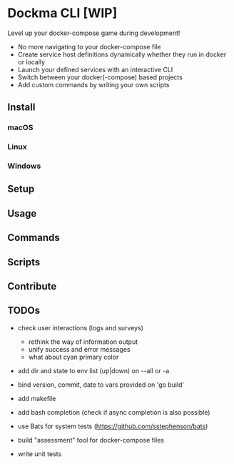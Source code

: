 # Dockma CLI [WIP]

Level up your docker-compose game during development!

- No more navigating to your docker-compose file
- Create service host definitions dynamically whether they run in docker or locally
- Launch your defined services with an interactive CLI
- Switch between your docker(-compose) based projects
- Add custom commands by writing your own scripts

## Install

### macOS

### Linux

### Windows

## Setup

## Usage

## Commands

## Scripts

## Contribute

## TODOs

- check user interactions (logs and surveys)
  - rethink the way of information output
  - unify success and error messages
  - what about cyan primary color
- add dir and state to env list (up|down) on --all or -a
- bind version, commit, date to vars provided on 'go build'

- add makefile
- add bash completion (check if async completion is also possible)
- use Bats for system tests (https://github.com/sstephenson/bats)
- build "assessment" tool for docker-compose files
- write unit tests
